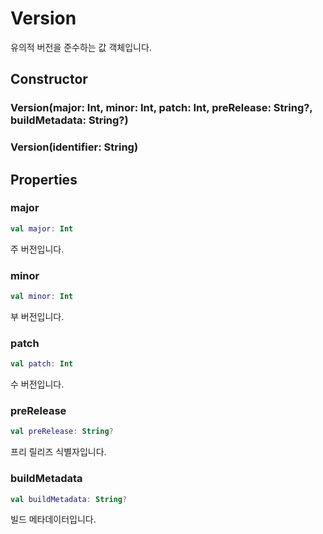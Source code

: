 # Version

유의적 버전을 준수하는 값 객체입니다.

## Constructor

### Version(major: Int, minor: Int, patch: Int, preRelease: String?, buildMetadata: String?)

### Version(identifier: String)

## Properties

### major
```kotlin
val major: Int
```

주 버전입니다.

### minor
```kotlin
val minor: Int
```

부 버전입니다.

### patch
```kotlin
val patch: Int
```

수 버전입니다.

### preRelease
```kotlin
val preRelease: String?
```

프리 릴리즈 식별자입니다.

### buildMetadata
```kotlin
val buildMetadata: String?
```

빌드 메타데이터입니다.

